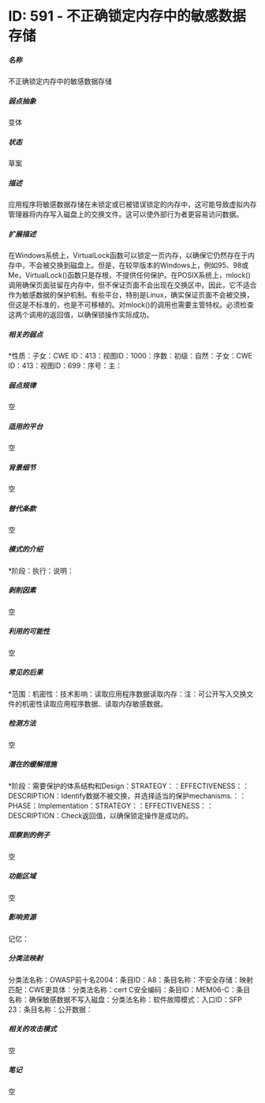 # ID: 591 - 不正确锁定内存中的敏感数据存储
<h5>名称</h5>不正确锁定内存中的敏感数据存储
<h5>弱点抽象</h5>变体
<h5>状态</h5>草案
<h5>描述</h5>应用程序将敏感数据存储在未锁定或已被错误锁定的内存中，这可能导致虚拟内存管理器将内存写入磁盘上的交换文件。这可以使外部行为者更容易访问数据。
<h5>扩展描述</h5>在Windows系统上，VirtualLock函数可以锁定一页内存，以确保它仍然存在于内存中，不会被交换到磁盘上。但是，在较早版本的Windows上，例如95、98或Me，VirtualLock()函数只是存根，不提供任何保护。在POSIX系统上，mlock()调用确保页面驻留在内存中，但不保证页面不会出现在交换区中。因此，它不适合作为敏感数据的保护机制。有些平台，特别是Linux，确实保证页面不会被交换，但这是不标准的，也是不可移植的。对mlock()的调用也需要主管特权。必须检查这两个调用的返回值，以确保锁操作实际成功。
<h5>相关的弱点</h5>*性质：子女：CWE ID：413：视图ID：1000：序数：初级：自然：子女：CWE ID：413：视图ID：699：序号：主：
<h5>弱点规律</h5>空
<h5>适用的平台</h5>空
<h5>背景细节</h5>空
<h5>替代条款</h5>空
<h5>模式的介绍</h5>*阶段：执行：说明：
<h5>剥削因素</h5>空
<h5>利用的可能性</h5>空
<h5>常见的后果</h5>*范围：机密性：技术影响：读取应用程序数据读取内存：注：可公开写入交换文件的机密性读取应用程序数据、读取内存敏感数据。
<h5>检测方法</h5>空
<h5>潜在的缓解措施</h5>*阶段：需要保护的体系结构和Design：STRATEGY：：EFFECTIVENESS：：DESCRIPTION：Identify数据不被交换，并选择适当的保护mechanisms.：：PHASE：Implementation：STRATEGY：：EFFECTIVENESS：：DESCRIPTION：Check返回值，以确保锁定操作是成功的。
<h5>观察到的例子</h5>空
<h5>功能区域</h5>空
<h5>影响资源</h5>记忆：
<h5>分类法映射</h5>分类法名称：OWASP前十名2004：条目ID：A8：条目名称：不安全存储：映射匹配：CWE更具体：分类法名称：cert C安全编码：条目ID：MEM06-C：条目名称：确保敏感数据不写入磁盘：分类法名称：软件故障模式：入口ID：SFP 23：条目名称：公开数据：
<h5>相关的攻击模式</h5>空
<h5>笔记</h5>空

